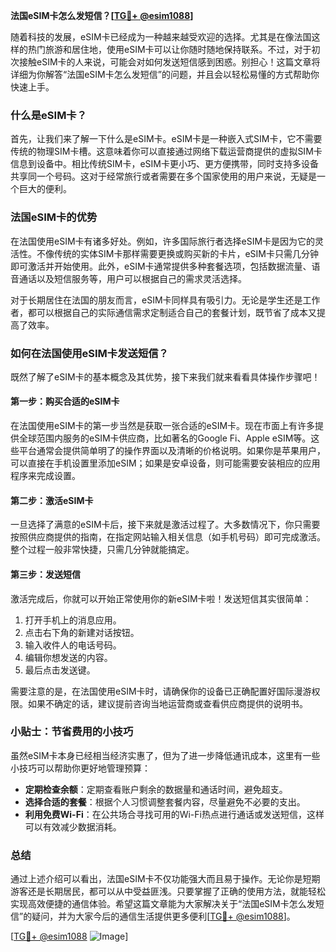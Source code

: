 **法国eSIM卡怎么发短信？[[TG💪+ @esim1088](https://t.me/s/esim1088)]**

随着科技的发展，eSIM卡已经成为一种越来越受欢迎的选择。尤其是在像法国这样的热门旅游和居住地，使用eSIM卡可以让你随时随地保持联系。不过，对于初次接触eSIM卡的人来说，可能会对如何发送短信感到困惑。别担心！这篇文章将详细为你解答“法国eSIM卡怎么发短信”的问题，并且会以轻松易懂的方式帮助你快速上手。

### 什么是eSIM卡？

首先，让我们来了解一下什么是eSIM卡。eSIM卡是一种嵌入式SIM卡，它不需要传统的物理SIM卡槽。这意味着你可以直接通过网络下载运营商提供的虚拟SIM卡信息到设备中。相比传统SIM卡，eSIM卡更小巧、更方便携带，同时支持多设备共享同一个号码。这对于经常旅行或者需要在多个国家使用的用户来说，无疑是一个巨大的便利。

### 法国eSIM卡的优势

在法国使用eSIM卡有诸多好处。例如，许多国际旅行者选择eSIM卡是因为它的灵活性。不像传统的实体SIM卡那样需要更换或购买新的卡片，eSIM卡只需几分钟即可激活并开始使用。此外，eSIM卡通常提供多种套餐选项，包括数据流量、语音通话以及短信服务等，用户可以根据自己的需求灵活选择。

对于长期居住在法国的朋友而言，eSIM卡同样具有吸引力。无论是学生还是工作者，都可以根据自己的实际通信需求定制适合自己的套餐计划，既节省了成本又提高了效率。

### 如何在法国使用eSIM卡发送短信？

既然了解了eSIM卡的基本概念及其优势，接下来我们就来看看具体操作步骤吧！

#### 第一步：购买合适的eSIM卡

在法国使用eSIM卡的第一步当然是获取一张合适的eSIM卡。现在市面上有许多提供全球范围内服务的eSIM卡供应商，比如著名的Google Fi、Apple eSIM等。这些平台通常会提供简单明了的操作界面以及清晰的价格说明。如果你是苹果用户，可以直接在手机设置里添加eSIM；如果是安卓设备，则可能需要安装相应的应用程序来完成设置。

#### 第二步：激活eSIM卡

一旦选择了满意的eSIM卡后，接下来就是激活过程了。大多数情况下，你只需要按照供应商提供的指南，在指定网站输入相关信息（如手机号码）即可完成激活。整个过程一般非常快捷，只需几分钟就能搞定。

#### 第三步：发送短信

激活完成后，你就可以开始正常使用你的新eSIM卡啦！发送短信其实很简单：

1. 打开手机上的消息应用。
2. 点击右下角的新建对话按钮。
3. 输入收件人的电话号码。
4. 编辑你想发送的内容。
5. 最后点击发送键。

需要注意的是，在法国使用eSIM卡时，请确保你的设备已正确配置好国际漫游权限。如果不确定的话，建议提前咨询当地运营商或查看供应商提供的说明书。

### 小贴士：节省费用的小技巧

虽然eSIM卡本身已经相当经济实惠了，但为了进一步降低通讯成本，这里有一些小技巧可以帮助你更好地管理预算：

- **定期检查余额**：定期查看账户剩余的数据量和通话时间，避免超支。
- **选择合适的套餐**：根据个人习惯调整套餐内容，尽量避免不必要的支出。
- **利用免费Wi-Fi**：在公共场合寻找可用的Wi-Fi热点进行通话或发送短信，这样可以有效减少数据消耗。

### 总结

通过上述介绍可以看出，法国eSIM卡不仅功能强大而且易于操作。无论你是短期游客还是长期居民，都可以从中受益匪浅。只要掌握了正确的使用方法，就能轻松实现高效便捷的通信体验。希望这篇文章能为大家解决关于“法国eSIM卡怎么发短信”的疑问，并为大家今后的通信生活提供更多便利[[TG💪+ @esim1088](https://t.me/s/esim1088)]。

[[TG💪+ @esim1088](https://t.me/s/esim1088) ![Image](https://i.postimg.cc/4NQfJmqS/Snipaste-2025-05-13-00-14-12.png)]